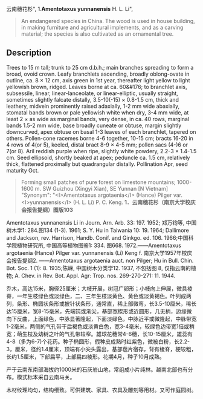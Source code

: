 云南穗花杉",
1.**Amentotaxus yunnanensis** H. L. Li",

> An endangered species in China. The wood is used in house building, in making furniture and agricultural implements, and as a carving material; the species is also cultivated as an ornamental tree.

## Description
Trees to 15 m tall; trunk to 25 cm d.b.h.; main branches spreading to form a broad, ovoid crown. Leafy branchlets ascending, broadly oblong-ovate in outline, ca. 8 ×  12 cm, axis green in 1st year, thereafter light yellow to light yellowish brown, ridged. Leaves borne at ca. 60&amp;#176;  to branchlet axis, subsessile, linear, linear-lanceolate, or linear-elliptic, usually straight, sometimes slightly falcate distally, 3.5-10(-15) ×  0.8-1.5 cm, thick and leathery, midvein prominently raised adaxially, 1-2 mm wide abaxially, stomatal bands brown or pale yellowish white when dry, 3-4 mm wide, at least 2 ×  as wide as marginal bands, very dense, in ca. 40 rows, marginal bands 1.5-2 mm wide, base broadly cuneate or obtuse, margin slightly downcurved, apex obtuse on basal 1-3 leaves of each branchlet, tapered on others. Pollen-cone racemes borne 4-6 together, 10-15 cm; bracts 16-20 in 4 rows of 4(or 5), keeled, distal bract 8-9 ×  4-5 mm; pollen sacs (4-)6 or 7(or 8). Aril reddish purple when ripe, slightly white powdery, 2.2-3 ×  1.4-1.5 cm. Seed ellipsoid, shortly beaked at apex; peduncle ca. 1.5 cm, relatively thick, flattened proximally but quadrangular distally. Pollination Apr, seed maturity Oct.

> Forming small patches of pure forest on limestone mountains; 1000-1600 m. SW Guizhou (Xingyi Xian), SE Yunnan [N Vietnam]
  "Synonym": "&lt;I&gt;Amentotaxus argotaenia&lt;/I&gt; (Hance) Pilger var. &lt;I&gt;yunnanensis&lt;/I&gt; (H. L. Li) P. C. Keng.
**1．云南穗花杉（南京大学校庆会报告提纲）图版103**

Amentotaxus yunnanensis Li in Journ. Arn. Arb. 33: 197. 1952; 郑万钧等, 中国树木学1: 284.图134 (1-3). 1961; S. Y. Hu in Taiwania 10: 19. 1964; Dallimore and Jackson, rev. Harrison, Handb. Conif. and Ginkgo. ed. 106. 1966;中国科学院植物研究所, 中国高等植物图鉴1: 334. 图668. 1972.——Amentotaxus argotaenia (Hance) Pilger var. yunnanensis (Li) Keng f. 南京大学1957年校庆会报告提纲2. ——Amentotaxus argotaenia auct. non Pilger; Hu in Bull. Chin. Bot. Soc. 1 (1): 8. 1935;陈嵘, 中国树木分类学12. 1937, 不包括图 8, 仅指云南的植物; A. Chev. in Rev. Bot. Appl. Agr: Trop. nos. 269-270-271: 11. 1944.

乔木，高达15米，胸径25厘米；大枝开展，树冠广卵形；小枝向上伸展，微具棱脊，一年生枝绿色或淡绿色，二、三年生枝淡黄色、黄色或淡黄褐色。叶列成两列，条形、椭圆状条形或披针状条形，通常直，稀上部微弯，长3.5-10厘米，稀长达15厘米，宽8-15毫米，先端钝或渐尖，基部宽楔形或近圆形，几无柄，边缘微向下反曲，上面绿色，中脉显著隆起，下面淡绿色，中脉近平或微隆起，中脉带宽1-2毫米，两侧的气孔带干后褐色或淡黄白色，宽3-4毫米，较绿色边带宽1倍或稍宽；萌生枝及幼树之叶的气孔带较窄。雄球花穗常4-6穗，长10-15厘米，雄蕊有4-8（多为6-7)个花药。种子椭圆形，假种皮成熟时红紫色，微被白粉，长2.2-3，厘米，径约1.4厘米，顶端有小尖头露出，基部苞片宿存，背有棱脊，梗较粗，长约1.5厘米，下部扁平，上部扁四棱形。花期4月，种子10月成熟。

产于云南东南部海拔约1000米的石灰岩山地，常组成小片纯林。越南北部也有分布。模式标本采自云南马关。

木材纹理均匀，结构细致。可供建筑、家具、农具及雕刻等用材。又可作庭园树。
